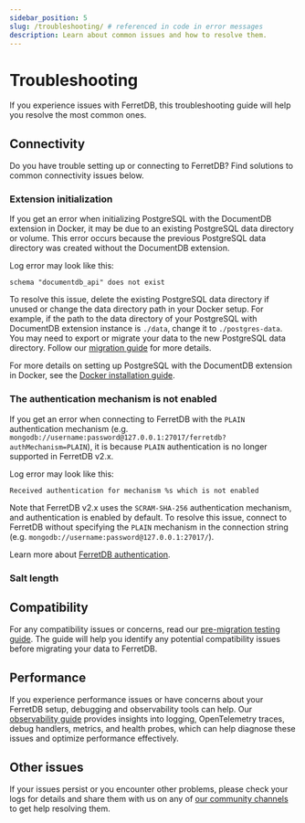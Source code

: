 ```yaml
---
sidebar_position: 5
slug: /troubleshooting/ # referenced in code in error messages
description: Learn about common issues and how to resolve them.
---
```


# Troubleshooting

If you experience issues with FerretDB, this troubleshooting guide will help you resolve the most common ones.

## Connectivity

<!-- Do not change header above as it is referenced in code in error messages -->

Do you have trouble setting up or connecting to FerretDB?
Find solutions to common connectivity issues below.

### Extension initialization

If you get an error when initializing PostgreSQL with the DocumentDB extension in Docker,
it may be due to an existing PostgreSQL data directory or volume.
This error occurs because the previous PostgreSQL data directory was created without the DocumentDB extension.

Log error may look like this:

```text
schema "documentdb_api" does not exist
```

To resolve this issue, delete the existing PostgreSQL data directory if unused
or change the data directory path in your Docker setup.
For example, if the path to the data directory of your PostgreSQL with DocumentDB extension instance is `./data`,
change it to `./postgres-data`.
You may need to export or migrate your data to the new PostgreSQL data directory.
Follow our [migration guide](../migration/migrating-from-mongodb.md) for more details.

For more details on setting up PostgreSQL with the DocumentDB extension in Docker,
see the [Docker installation guide](../installation/documentdb/docker.md).

### The authentication mechanism is not enabled

If you get an error when connecting to FerretDB with the `PLAIN` authentication mechanism
(e.g. `mongodb://username:password@127.0.0.1:27017/ferretdb?authMechanism=PLAIN`),
it is because `PLAIN` authentication is no longer supported in FerretDB v2.x.

Log error may look like this:

```text
Received authentication for mechanism %s which is not enabled
```

Note that FerretDB v2.x uses the `SCRAM-SHA-256` authentication mechanism,
and authentication is enabled by default.
To resolve this issue, connect to FerretDB without specifying the `PLAIN` mechanism in the connection string
(e.g. `mongodb://username:password@127.0.0.1:27017/`).

Learn more about [FerretDB authentication](../security/authentication.md).

### Salt length

<!-- Do not change header above as it is referenced in code in error messages -->

## Compatibility

For any compatibility issues or concerns,
read our [pre-migration testing guide](../migration/premigration-testing.md).
The guide will help you identify any potential compatibility issues before migrating your data to FerretDB.

## Performance

If you experience performance issues or have concerns about your FerretDB setup,
debugging and observability tools can help.
Our [observability guide](../configuration/observability.md) provides insights into logging,
OpenTelemetry traces, debug handlers, metrics, and health probes,
which can help diagnose these issues and optimize performance effectively.

## Other issues

If your issues persist or you encounter other problems,
please check your logs for details and share them with us on any of
[our community channels](../introduction.md#community) to get help resolving them.
